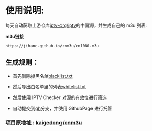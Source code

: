 # 使用说明:

每天自动获取上游仓库[iptv-org/iptv](https://github.com/iptv-org/iptv)的中国源，并生成自己的 m3u 列表:


**m3u链接**
```
https://jihanc.github.io/cnm3u/cn1080.m3u
```

## 生成规则：

- 首先删除掉黑名单[blacklist.txt](./blacklist.txt)

- 然后导出白名单里的列表[whitelist.txt](./whitelist.txt)

- 然后使用 IPTV Checker 对源的有效性进行筛选

- 自动提交到[gh](https://github.com/jihanc/cnm3u/tree/gh)分支，并使用 GithubPage 进行托管

### 项目原地址 : [kaigedong/cnm3u](https://github.com/kaigedong/cnm3u)
